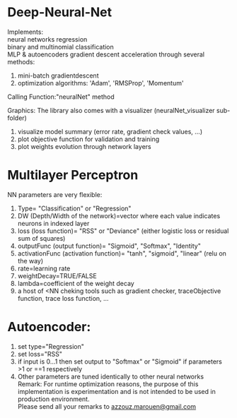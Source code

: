 # Deep-Neural-Net
Implements:  
neural networks regression  
binary and multinomial classification  
MLP & autoencoders 
gradient descent acceleration through several methods:  
1. mini-batch gradientdescent  
2. optimization algorithms: 'Adam', 'RMSProp', 'Momentum'  

Calling Function:"neuralNet" method  

Graphics: The library also comes with a visualizer (neuralNet_visualizer sub-folder)  
1. visualize model summary (error rate, gradient check values, ...)  
2. plot objective function for validation and training  
3. plot weights evolution through network layers  

# Multilayer Perceptron  
NN parameters are very flexible:  
1. Type= "Classification" or "Regression"  
2. DW (Depth/Width of the network)=vector where each value indicates neurons in indexed layer  
3. loss (loss function)= "RSS" or "Deviance" (either logistic loss or residual sum of squares)  
4. outputFunc (output function)= "Sigmoid", "Softmax", "Identity"  
5. activationFunc (activation function)= "tanh", "sigmoid", "linear" (relu on the way)  
6. rate=learning rate  
7. weightDecay=TRUE/FALSE  
8. lambda=coefficient of the weight decay  
9. a host of <NN cheking tools such as gradient checker, traceObjective function, trace loss function, ...  
# Autoencoder:  
1. set type="Regression"  
2. set loss="RSS"  
3. if input is 0...1 then set output to "Softmax" or "Sigmoid" if parameters >1 or ==1 respectively  
4. Other parameters are tuned identically to other neural networks  
Remark: For runtime optimization reasons, the purpose of this implementation is experimentation and is not intended to be used in production environment.  
Please send all your remarks to <azzouz.marouen@gmail.com> 
